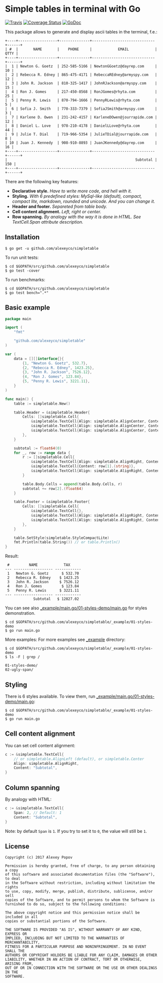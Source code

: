 # Simple tables in terminal with Go

[![Travis](https://img.shields.io/travis/alexeyco/simpletable.svg)](https://travis-ci.org/alexeyco/simpletable)&nbsp;[![Coverage Status](https://coveralls.io/repos/github/alexeyco/simpletable/badge.svg?branch=master)](https://coveralls.io/github/alexeyco/simpletable?branch=master)&nbsp;[![GoDoc](https://godoc.org/github.com/alexeyco/simpletable?status.svg)](https://godoc.org/github.com/alexeyco/simpletable)

This package allows to generate and display ascii tables in the terminal, f.e.:

```
+----+------------------+--------------+-----------------------------+------+
| #  |       NAME       |    PHONE     |            EMAIL            | QTTY |
+----+------------------+--------------+-----------------------------+------+
|  1 | Newton G. Goetz  | 252-585-5166 | NewtonGGoetz@dayrep.com     |   10 |
|  2 | Rebecca R. Edney | 865-475-4171 | RebeccaREdney@armyspy.com   |   12 |
|  3 | John R. Jackson  | 810-325-1417 | JohnRJackson@armyspy.com    |   15 |
|  4 | Ron J. Gomes     | 217-450-8568 | RonJGomes@rhyta.com         |   25 |
|  5 | Penny R. Lewis   | 870-794-1666 | PennyRLewis@rhyta.com       |    5 |
|  6 | Sofia J. Smith   | 770-333-7379 | SofiaJSmith@armyspy.com     |    3 |
|  7 | Karlene D. Owen  | 231-242-4157 | KarleneDOwen@jourrapide.com |   12 |
|  8 | Daniel L. Love   | 978-210-4178 | DanielLLove@rhyta.com       |   44 |
|  9 | Julie T. Dial    | 719-966-5354 | JulieTDial@jourrapide.com   |    8 |
| 10 | Juan J. Kennedy  | 908-910-8893 | JuanJKennedy@dayrep.com     |   16 |
+----+------------------+--------------+-----------------------------+------+
|                                                           Subtotal |  150 |
+----+------------------+--------------+-----------------------------+------+
```

There are the following key features:
* **Declarative style.** _Have to write more code, and hell with it._
* **Styling.** _With 6 predefined styles: MySql-like (default), compact, compact lite, markdown, 
rounded and unicode. And you can change it._
* **Header and footer.** _Separeted from table body._
* **Cell content alignment.** _Left, right or center._
* **Row spanning.** _By analogy with the way it is done in HTML. See TextCell.Span attribute 
description._

## Installation
```
$ go get -u github.com/alexeyco/simpletable
```
To run unit tests:
```
$ cd $GOPATH/src/github.com/alexeyco/simpletable
$ go test -cover
```
To run benchmarks:
```
$ cd $GOPATH/src/github.com/alexeyco/simpletable
$ go test bench=".*"
```

## Basic example
```go
package main

import (
	"fmt"

	"github.com/alexeyco/simpletable"
)

var (
	data = [][]interface{}{
		{1, "Newton G. Goetz", 532.7},
		{2, "Rebecca R. Edney", 1423.25},
		{3, "John R. Jackson", 7526.12},
		{4, "Ron J. Gomes", 123.84},
		{5, "Penny R. Lewis", 3221.11},
	}
)

func main() {
	table := simpletable.New()

	table.Header = &simpletable.Header{
		Cells: []simpletable.Cell{
			&simpletable.TextCell{Align: simpletable.AlignCenter, Content: "#"},
			&simpletable.TextCell{Align: simpletable.AlignCenter, Content: "NAME"},
			&simpletable.TextCell{Align: simpletable.AlignCenter, Content: "TAX"},
		},
	}

	subtotal := float64(0)
	for _, row := range data {
		r := []simpletable.Cell{
			&simpletable.TextCell{Align: simpletable.AlignRight, Content: fmt.Sprintf("%d", row[0].(int))},
			&simpletable.TextCell{Content: row[1].(string)},
			&simpletable.TextCell{Align: simpletable.AlignRight, Content: fmt.Sprintf("$ %.2f", row[2].(float64))},
		}

		table.Body.Cells = append(table.Body.Cells, r)
		subtotal += row[2].(float64)
	}

	table.Footer = &simpletable.Footer{
		Cells: []simpletable.Cell{
			&simpletable.TextCell{},
			&simpletable.TextCell{Align: simpletable.AlignRight, Content: "Subtotal"},
			&simpletable.TextCell{Align: simpletable.AlignRight, Content: fmt.Sprintf("$ %.2f", subtotal)},
		},
	}

	table.SetStyle(simpletable.StyleCompactLite)
	fmt.Println(table.String()) // or table.Println()
}
```

Result:
```
 #         NAME            TAX
--- ------------------ ------------
 1   Newton G. Goetz      $ 532.70
 2   Rebecca R. Edney    $ 1423.25
 3   John R. Jackson     $ 7526.12
 4   Ron J. Gomes         $ 123.84
 5   Penny R. Lewis      $ 3221.11
--- ------------------ ------------
             Subtotal   $ 12827.02
```

You can see also [_example/main.go/01-styles-demo/main.go](https://github.com/alexeyco/simpletable/blob/master/_example/01-styles-demo/main.go) for styles demonstration.
```
$ cd $GOPATH/src/github.com/alexeyco/simpletable/_example/01-styles-demo
$ go run main.go
```

More examples:
For more examples see [_example](https://github.com/alexeyco/simpletable/tree/master/_example) directory:
```
$ cd $GOPATH/src/github.com/alexeyco/simpletable/_example/01-styles-demo
$ ls -F | grep /

01-styles-demo/
02-ugly-span/
```

## Styling
There is 6 styles available. To view them, run [_example/main.go/01-styles-demo/main.go](https://github.com/alexeyco/simpletable/blob/master/_example/01-styles-demo/main.go):
```
$ cd $GOPATH/src/github.com/alexeyco/simpletable/_example/01-styles-demo
$ go run main.go
```

## Cell content alignment
You can set cell content alignment:
```go
c := &simpletable.TextCell{
	// or simpletable.AlignLeft (default), or simpletable.Center
	Align: simpletable.AlignRight, 
	Content: "Subtotal",
}
```

## Column spanning
By analogy with HTML:
```go
c := &simpletable.TextCell{
	Span: 2, // Default: 1
	Content: "Subtotal",
}
```
Note: by default `Span` is `1`. If you try to set it to `0`, the value will still be `1`.

## License
```
Copyright (c) 2017 Alexey Popov

Permission is hereby granted, free of charge, to any person obtaining a copy
of this software and associated documentation files (the "Software"), to deal
in the Software without restriction, including without limitation the rights
to use, copy, modify, merge, publish, distribute, sublicense, and/or sell
copies of the Software, and to permit persons to whom the Software is
furnished to do so, subject to the following conditions:

The above copyright notice and this permission notice shall be included in all
copies or substantial portions of the Software.

THE SOFTWARE IS PROVIDED "AS IS", WITHOUT WARRANTY OF ANY KIND, EXPRESS OR
IMPLIED, INCLUDING BUT NOT LIMITED TO THE WARRANTIES OF MERCHANTABILITY,
FITNESS FOR A PARTICULAR PURPOSE AND NONINFRINGEMENT. IN NO EVENT SHALL THE
AUTHORS OR COPYRIGHT HOLDERS BE LIABLE FOR ANY CLAIM, DAMAGES OR OTHER
LIABILITY, WHETHER IN AN ACTION OF CONTRACT, TORT OR OTHERWISE, ARISING FROM,
OUT OF OR IN CONNECTION WITH THE SOFTWARE OR THE USE OR OTHER DEALINGS IN THE
SOFTWARE.
```
